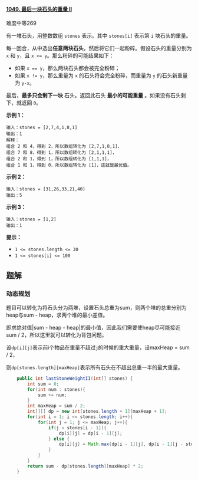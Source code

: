 #### [1049. 最后一块石头的重量 II](https://leetcode-cn.com/problems/last-stone-weight-ii/)

难度中等269

有一堆石头，用整数数组 `stones` 表示。其中 `stones[i]` 表示第 `i` 块石头的重量。

每一回合，从中选出**任意两块石头**，然后将它们一起粉碎。假设石头的重量分别为 `x` 和 `y`，且 `x <= y`。那么粉碎的可能结果如下：

-   如果 `x == y`，那么两块石头都会被完全粉碎；
-   如果 `x != y`，那么重量为 `x` 的石头将会完全粉碎，而重量为 `y` 的石头新重量为 `y-x`。

最后，**最多只会剩下一块** 石头。返回此石头 **最小的可能重量** 。如果没有石头剩下，就返回 `0`。

 

**示例 1：**

```
输入：stones = [2,7,4,1,8,1]
输出：1
解释：
组合 2 和 4，得到 2，所以数组转化为 [2,7,1,8,1]，
组合 7 和 8，得到 1，所以数组转化为 [2,1,1,1]，
组合 2 和 1，得到 1，所以数组转化为 [1,1,1]，
组合 1 和 1，得到 0，所以数组转化为 [1]，这就是最优值。
```

**示例 2：**

```
输入：stones = [31,26,33,21,40]
输出：5
```

**示例 3：**

```
输入：stones = [1,2]
输出：1
```

 

**提示：**

-   `1 <= stones.length <= 30`
-   `1 <= stones[i] <= 100`



## 题解

### 动态规划

题目可以转化为将石头分为两堆，设置石头总重为sum，则两个堆的总重分别为heap与sum - heap，求两个堆的最小差值。

即求绝对值|sum - heap - heap|的最小值，因此我们需要使heap尽可能接近 sum / 2，所以这里就可以转化为背包问题。

设`dp[i][j]`表示前i个物品在重量不超过`j`的时候的重大重量，设maxHeap = sum / 2，

则`dp[stones.length][maxHeap]`表示所有石头在不超出总重一半的最大重量。

```java
    public int lastStoneWeightII(int[] stones) {
        int sum = 0;
        for(int num : stones){
            sum += num;
        }
        int maxHeap = sum / 2;
        int[][] dp = new int[stones.length + 1][maxHeap + 1];
        for(int i = 1; i <= stones.length; i++){
            for(int j = 1; j <= maxHeap; j++){
                if(j < stones[i - 1]){
                    dp[i][j] = dp[i - 1][j];
                } else {
                    dp[i][j] = Math.max(dp[i - 1][j], dp[i - 1][j - stones[i - 1]] + stones[i - 1]);
                }
            }
        }
        return sum - dp[stones.length][maxHeap] * 2;
    }
```

